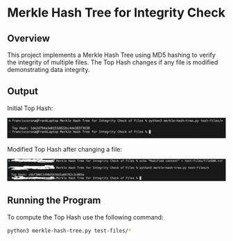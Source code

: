 # Merkle Hash Tree for Integrity Check

## Overview
This project implements a Merkle Hash Tree using MD5 hashing to verify the integrity of multiple files. The Top Hash changes if any file is modified demonstrating data integrity.

## Output

Initial Top Hash:

![Initial Top Hash](./images/initial-check.png)

Modified Top Hash after changing a file:
  
![Modified Top Hash](./images/modified-check.png)

## Running the Program
To compute the Top Hash use the following command:
```bash
python3 merkle-hash-tree.py test-files/*
